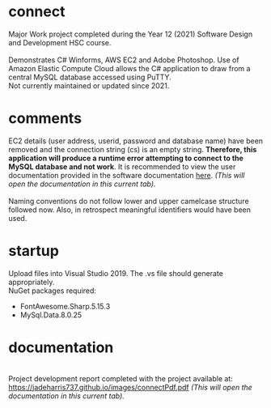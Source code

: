 # connect
Major Work project completed during the Year 12 (2021) Software Design and Development HSC course. <br /><br />
Demonstrates C# Winforms, AWS EC2 and Adobe Photoshop. Use of Amazon Elastic Compute Cloud allows the C# application to draw from a central MySQL database accessed using PuTTY.<br />
Not currently maintained or updated since 2021.

# comments
EC2 details (user address, userid, password and database name) have been removed and the connection string (cs) is an empty string. <b>Therefore, this application will produce a runtime error attempting to connect to the MySQL database and not work</b>. It is recommended to view the user documentation provided in the software documentation <a href="https://jadeharris737.github.io/images/userManual.pdf" target="_blank">here</a>. <i>(This will open the documentation in this current tab).</i><br /><br />
Naming conventions do not follow lower and upper camelcase structure followed now. Also, in retrospect meaningful identifiers would have been used.

# startup
Upload files into Visual Studio 2019. The .vs file should generate appropriately. <br />
NuGet packages required:
- FontAwesome.Sharp.5.15.3
- MySql.Data.8.0.25

# documentation
<br /> Project development report completed with the project available at: https://jadeharris737.github.io/images/connectPdf.pdf <i>(This will open the documentation in this current tab).</i><br />
